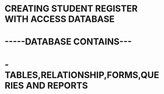 # CREATING STUDENT REGISTER WITH ACCESS DATABASE

# -----DATABASE CONTAINS---
# -TABLES,RELATIONSHIP,FORMS,QUERIES AND REPORTS

